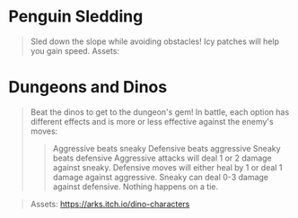 # Penguin Sledding

> Sled down the slope while avoiding obstacles! Icy patches will help you gain speed.
>Assets:

# Dungeons and Dinos

>Beat the dinos to get to the dungeon's gem!
>In battle, each option has different effects and is more or less effective against the enemy's moves:
>> Aggressive beats sneaky
>> Defensive beats aggressive
>> Sneaky beats defensive
> Aggressive attacks will deal 1 or 2 damage against sneaky. Defensive moves will either heal by 1 or deal 1 damage against aggressive. Sneaky can deal 0-3 damage against defensive. Nothing happens on a tie.
  
>Assets: https://arks.itch.io/dino-characters
